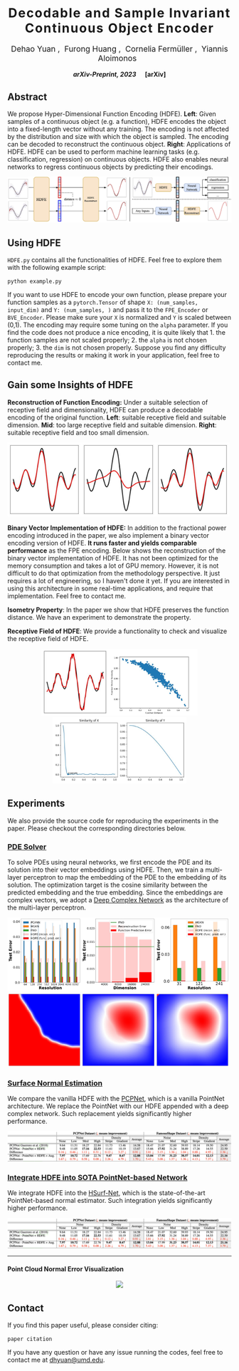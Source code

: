 <h1 align='center' style="text-align:center; font-weight:bold; font-size:2.0em;letter-spacing:2.0px;"> Decodable and Sample Invariant Continuous Object Encoder </h1>

<p align='center' style="text-align:center;font-size:1.25em;">
    <a href="https://www.cs.umd.edu/~dhyuan" target="_blank" style="text-decoration: none;">Dehao Yuan</a>&nbsp;,&nbsp;
    <a href="https://furong-huang.com" target="_blank" style="text-decoration: none;">Furong Huang</a>&nbsp;,&nbsp;
    <a href="http://users.umiacs.umd.edu/~fer/" target="_blank" style="text-decoration: none;">Cornelia Fermüller</a>&nbsp;,&nbsp;
    <a href="http://users.umiacs.umd.edu/~yiannis/" target="_blank" style="text-decoration: none;">Yiannis Aloimonos</a>&nbsp;&nbsp;
</p>

<p align='center';>
<b>
<em>arXiv-Preprint, 2023</em> &nbsp&nbsp&nbsp&nbsp <a href="" target="_blank" style="text-decoration: none;">[arXiv]</a>
</b>
</p>

## Abstract
We propose Hyper-Dimensional Function Encoding (HDFE). **Left**: Given samples of a continuous object (e.g. a function), HDFE encodes the object into a fixed-length vector without any training. The encoding is not affected by the distribution and size with which the object is sampled. The encoding can be decoded to reconstruct the continuous object. **Right**: Applications of HDFE. HDFE can be used to perform machine learning tasks (e.g. classification, regression) on continuous objects. HDFE also enables neural networks to regress continuous objects by predicting their encodings.

<img src="assets/teasor.drawio.jpg" alt="abstract" style="width:auto;">

## Using HDFE
`HDFE.py` contains all the functionalities of HDFE. Feel free to explore them with the following example script:
```
python example.py
```
If you want to use HDFE to encode your own function, please prepare your function samples as a `pytorch.Tensor` of shape `X: (num_samples, input_dim)` and `Y: (num_samples, )` and pass it to the `FPE_Encoder` or `BVE_Encoder`. Please make sure your `X` is normalized and `Y` is scaled between (0,1). The encoding may require some tuning on the `alpha` parameter. If you find the code does not produce a nice encoding, it is quite likely that 1. the function samples are not scaled properly; 2. the `alpha` is not chosen properly; 3. the `dim` is not chosen properly. Suppose you find any difficulty reproducing the results or making it work in your application, feel free to contact me.

## Gain some Insights of HDFE
**Reconstruction of Function Encoding:**  Under a suitable selection of receptive field and dimensionality, HDFE can produce a decodable encoding of the original function. **Left**: suitable receptive field and suitable dimension. **Mid**: too large receptive field and suitable dimension. **Right**: suitable receptive field and too small dimension.

<img src="examples/recon_FPE_good_alpha.jpg" alt="recon1" style="width:33%;"><img src="examples/recon_FPE_low_alpha.jpg" alt="recon2" style="width:33%;"><img src="examples/recon_FPE_low_dim.jpg" alt="recon2" style="width:33%;">

**Binary Vector Implementation of HDFE:** In addition to the fractional power encoding introduced in the paper, we also implement a binary vector encoding version of HDFE. **It runs faster and yields comparable performance** as the FPE encoding. Below shows the reconstruction of the binary vector implementation of HDFE. It has not been optimized for the memory consumption and takes a lot of GPU memory. However, it is not difficult to do that optimization from the methodology perspective. It just requires a lot of engineering, so I haven't done it yet. If you are interested in using this architecture in some real-time applications, and require that implementation. Feel free to contact me.

**Isometry Property**: In the paper we show that HDFE preserves the function distance. We have an experiment to demonstrate the property.

**Receptive Field of HDFE**: We provide a functionality to check and visualize the receptive field of HDFE.

<div style="text-align: center">
    <img src="examples/recon_BVE_1d.jpg" alt="recon1" style="height:150px; display:inline-block;"><img src="examples/isometry.jpg" alt="isometry" style="height:150px; display:inline-block;"><img src="examples/recep_FPE.jpg" alt="isometry" style="height:150px; display:inline-block;">
</div>

## Experiments
We also provide the source code for reproducing the experiments in the paper. Please checkout the corresponding directories below.
### <a href="Exp1_PDE_solver">PDE Solver</a>
To solve PDEs using neural networks, we first encode the PDE and its solution into their vector embeddings using HDFE. Then, we train a multi-layer perceptron to map the embedding of the PDE to the embedding of its solution. The optimization target is the cosine similarity between the predicted embedding and the true embedding. Since the embeddings are complex vectors, we adopt a <a href="https://github.com/wavefrontshaping/complexPyTorch">Deep Complex Network</a> as the architecture of the multi-layer perceptron.

<img src="assets/PDE_solver/burger.jpeg" style="width:33%"><img src="assets/PDE_solver/err_dim.jpeg" style="width:33%"><img src="assets/PDE_solver/darcy.jpeg" style="width:33%">
<img src="assets/PDE_solver/input.jpg" style="width:33%"><img src="assets/PDE_solver/GT.jpg" style="width:33%"><img src="assets/PDE_solver/pred.jpg" style="width:33%">

### <a href="Exp2_point_cloud_normal">Surface Normal Estimation</a>
We compare the vanilla HDFE with the <a href="https://geometry.cs.ucl.ac.uk/projects/2018/pcpnet/">PCPNet</a>, which is a vanilla PointNet architecture. We replace the PointNet with our HDFE appended with a deep complex network. Such replacement yields significantly higher performance.

<img src="assets/pcpnet_baseline.png" style="width:100%">

### <a href="Exp3_integrate">Integrate HDFE into SOTA PointNet-based Network</a>
We integrate HDFE into the <a href="https://github.com/LeoQLi/HSurf-Net">HSurf-Net</a>, which is the state-of-the-art PointNet-based normal estimator. Such integration yields significantly higher performance.

<img src="assets/pcpnet_baseline.png" style="width:100%">

---
#### Point Cloud Normal Error Visualization
<div style="text-align: center">
    <div style="display:inline-block;"><img src="assets/demo.gif" style="width:60%"></div>
</div>

## Contact
If you find this paper useful, please consider citing:
```
paper citation
```
If you have any question or have any issue running the codes, feel free to contact me at dhyuan@umd.edu.
